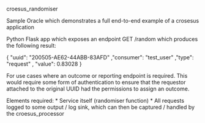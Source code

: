 croesus_randomiser

Sample Oracle which demonstrates a full end-to-end example of a crosesus application

Python Flask app which exposes an endpoint GET /random which produces the following result:


{
    "uuid": "200505-AE62-44ABB-83AFD"
    ,"consumer": "test_user"
    ,"type": "request"
    , "value": 0.83028
}

For use cases where an outcome or reporting endpoint is required. This would require some form of authentication to ensure that
the requestor attached to the original UUID had the permissions to assign an outcome.

Elements required:
    * Service itself (randomiser function)
    * All requests logged to some output / log sink, which can then be captured / handled by the croesus_processor



